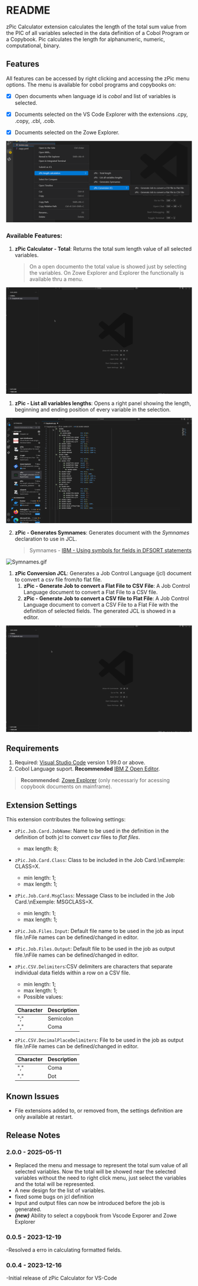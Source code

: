 # README

zPic Calculator extension calculates the length of the total sum value from the PIC of all variables selected in the data definition of a Cobol Program or a Copybook. Pic calculates the length for alphanumeric, numeric, computational, binary.


## Features

All features can be accessed by right clicking and accessing the zPic menu options. The menu is available for cobol programs and copybooks on:
- [x] Open documents when language id is *cobol* and list of variables is selected.
- [x] Documents selected on the VS Code Explorer with the extensions .cpy, .copy, .cbl, .cob.
- [x] Documents selected on the Zowe Explorer.


![Menu.png](Imagens/Menu.png)

### Available Features:

1. **zPic Calculator - Total**: Returns the total sum length value of all selected variables.

     > On a open documento the total value is showed just by selecting the variables. On Zowe Explorer and Explorer the functionally is available thru a menu.

![Total.gif](Imagens/Total.gif)

1. **zPic - List all variables lengths**: Opens a right panel showing the length, beginning and ending position of every variable in the selection.

![Lista.gif](Imagens/Lista.gif)

2. **zPic - Generates Symnames**: Generates document with the *Symnames* declaration to use in JCL.



     > Symnames - [IBM - Using symbols for fields in DFSORT statements](https://www.ibm.com/docs/en/zos/2.4.0?topic=symbols-using-fields-in-dfsort-statements)

![Symnames.gif](Imagens/Symanmes.gif)

1. **zPic Conversion JCL**: Generates a Job Control Language (jcl) document to convert a csv file from/to flat file.
   1. **zPic - Generate Job to convert a Flat File to CSV File**: A Job Control Language document to convert a Flat File to a CSV file.
   2. **zPic - Generate Job to convert a CSV file to Flat File**: A Job Control Language document to convert a CSV File to a Flat File with the definition of selected fields. The generated JCL is showed in a editor.


![JCL.gif](Imagens/JCL.gif)

## Requirements

1. Required: [Visual Studio Code](https://code.visualstudio.com/) version 1.99.0 or above.
2. Cobol Language suport. **Recommended** [IBM Z Open Editor](https://marketplace.visualstudio.com/items?itemName=IBM.zopeneditor).


> **Recommended**: [Zowe Explorer](https://marketplace.visualstudio.com/items?itemName=Zowe.vscode-extension-for-zowe) (only necessariy for acessing copybook documents on mainframe).


## Extension Settings

This extension contributes the following settings:

* `zPic.Job.Card.JobName`: Name to be used in the definition in the definition of both jcl to convert *csv* files to *flat files*.
  - max length: 8;
* `zPic.Job.Card.Class`: Class to be included in the Job Card.\nExemple: CLASS=X.
  - min length: 1;
  - max length: 1;
* `zPic.Job.Card.MsgClass`: Message Class to be included in the Job Card.\nExemple: MSGCLASS=X.
  - min length: 1;
  - max length: 1;
* `zPic.Job.Files.Input`: Default file name to be used in the job as input file.\nFile names can be defined/changed in editor.
* `zPic.Job.Files.Output`: Default file to be used in the job as output file.\nFile names can be defined/changed in editor.
* `zPic.CSV.Delimiters`:CSV delimiters are characters that separate individual data fields within a row on a CSV file.
  - min length: 1;
  - max length: 1;
  - Possible values:

  | Character | Description |
  | --------- | ----------- |
  | ";"       | Semicolon   |
  | ","       | Coma        |

* `zPic.CSV.DecimalPlaceDelimiters`: File to be used in the job as output file.\nFile names can be defined/changed in editor.

  | Character | Description |
  | --------- | ----------- |
  | ","       | Coma        |
  | "."       | Dot         |

## Known Issues

- File extensions added to, or removed from, the settings definition are only available at restart.

## Release Notes


### 2.0.0 - 2025-05-11

- Replaced the menu and message to represent the total sum value of all selected variables. Now the total will be showed near the selected variables without the need to right click menu, just select the variables and the total will be represented.
- A new design for the list of variables.
- fixed some bugs on jcl definition
- Input and output files can now be introduced before the job is generated.
- ***(new)*** Ability to select a copybook from Vscode Exporer and Zowe Explorer

### 0.0.5 - 2023-12-19

-Resolved a erro in calculating formatted fields.

### 0.0.4 - 2023-12-16

-Initial release of zPic Calculator for VS-Code
